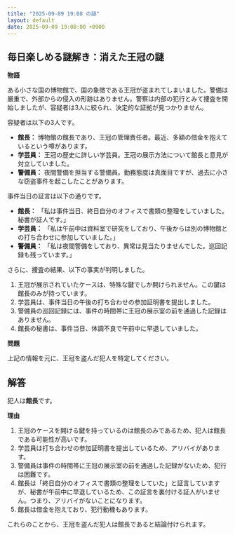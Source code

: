 ```yaml
---
title: "2025-09-09 19:08 の謎"
layout: default
date: 2025-09-09 19:08:00 +0900
---
```

## 毎日楽しめる謎解き：消えた王冠の謎

**物語**

ある小さな国の博物館で、国の象徴である王冠が盗まれてしまいました。警備は厳重で、外部からの侵入の形跡はありません。警察は内部の犯行とみて捜査を開始しましたが、容疑者は3人に絞られ、決定的な証拠が見つかりません。

容疑者は以下の3人です。

*   **館長：** 博物館の館長であり、王冠の管理責任者。最近、多額の借金を抱えているという噂があります。
*   **学芸員：** 王冠の歴史に詳しい学芸員。王冠の展示方法について館長と意見が対立していました。
*   **警備員：** 夜間警備を担当する警備員。勤務態度は真面目ですが、過去に小さな窃盗事件を起こしたことがあります。

事件当日の証言は以下の通りです。

*   **館長：** 「私は事件当日、終日自分のオフィスで書類の整理をしていました。秘書が証人です。」
*   **学芸員：** 「私は午前中は資料室で研究をしており、午後からは別の博物館との打ち合わせに参加していました。」
*   **警備員：** 「私は夜間警備をしており、異常は見当たりませんでした。巡回記録も残っています。」

さらに、捜査の結果、以下の事実が判明しました。

1.  王冠が展示されていたケースは、特殊な鍵でしか開けられません。この鍵は館長のみが持っています。
2.  学芸員は、事件当日の午後の打ち合わせの参加証明書を提出しました。
3.  警備員の巡回記録には、事件の時間帯に王冠の展示室の前を通過した記録はありません。
4.  館長の秘書は、事件当日、体調不良で午前中に早退していました。

**問題**

上記の情報を元に、王冠を盗んだ犯人を特定してください。

## 解答

犯人は**館長**です。

**理由**

1.  王冠のケースを開ける鍵を持っているのは館長のみであるため、犯人は館長である可能性が高いです。
2.  学芸員は打ち合わせの参加証明書を提出しているため、アリバイがあります。
3.  警備員は事件の時間帯に王冠の展示室の前を通過した記録がないため、犯行は困難です。
4.  館長は「終日自分のオフィスで書類の整理をしていた」と証言していますが、秘書が午前中に早退しているため、この証言を裏付ける証人がいません。つまり、アリバイがないことになります。
5.  館長は借金を抱えており、犯行動機もあります。

これらのことから、王冠を盗んだ犯人は館長であると結論付けられます。

